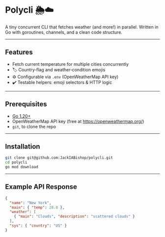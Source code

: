 # Polycli 🌦️☁️

A tiny concurrent CLI that fetches weather (and more!) in parallel. Written in Go with goroutines, channels, and a clean code structure.

---

## Features

- Fetch current temperature for multiple cities concurrently  
- 🏷️ Country‐flag and weather‐condition emojis  
- ⚙️ Configurable via `.env` (OpenWeatherMap API key)  
- ✔️ Testable helpers: emoji selectors & HTTP logic  

---

## Prerequisites

- [Go 1.20+](https://golang.org/dl/)  
- OpenWeatherMap API key (free at https://openweathermap.org/)  
- `git`, to clone the repo  

---

## Installation

```bash
git clone git@github.com:JackIABishop/polycli.git
cd polycli
go mod download
```

---
## Example API Response

```json
{
  "name": "New York",
  "main": { "temp": 28.8 },
  "weather": [
    { "main": "Clouds", "description": "scattered clouds" }
  ],
  "sys": { "country": "US" }
}
```